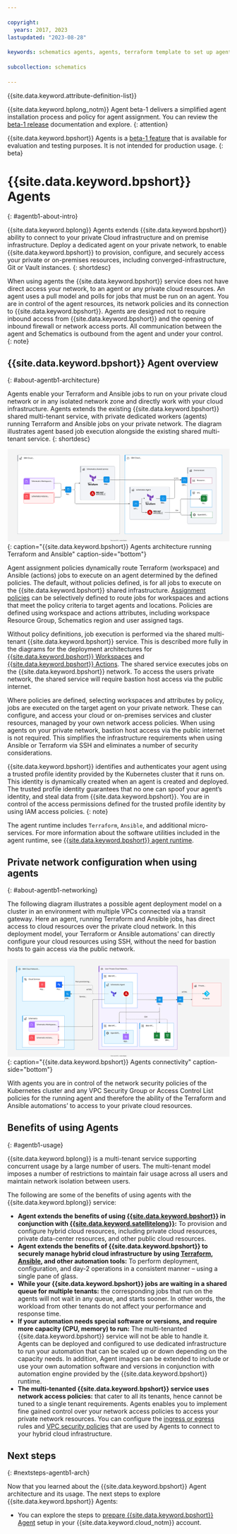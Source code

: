 ```yaml
---

copyright:
  years: 2017, 2023
lastupdated: "2023-08-28"

keywords: schematics agents, agents, terraform template to set up agents

subcollection: schematics

---
```


{{site.data.keyword.attribute-definition-list}}

{{site.data.keyword.bplong_notm}} Agent beta-1 delivers a simplified agent installation process and policy for agent assignment. You can review the [beta-1 release](/docs/schematics?topic=schematics-schematics-relnotes&interface=cli#schematics-mar2223) documentation and explore. 
{: attention}

{{site.data.keyword.bpshort}} Agents is a [beta-1 feature](/docs/schematics?topic=schematics-agent-beta1-limitations) that is available for evaluation and testing purposes. It is not intended for production usage.
{: beta}

# {{site.data.keyword.bpshort}} Agents
{: #agentb1-about-intro}

{{site.data.keyword.bplong}} Agents extends {{site.data.keyword.bpshort}} ability to connect to your private Cloud infrastructure and on premise infrastructure. Deploy a dedicated agent on your private network, to enable {{site.data.keyword.bpshort}} to provision, configure, and securely access your private or on-premises resources, including converged-infrastructure, Git or Vault instances. 
{: shortdesc}

When using agents the {{site.data.keyword.bpshort}} service does not have direct access your network, to an agent or any private cloud resources. An agent uses a pull model and polls for jobs that must be run on an agent. You are in control of the agent resources, its network policies and its connection to {{site.data.keyword.bpshort}}. Agents are designed not to require inbound access from {{site.data.keyword.bpshort}} and the opening of inbound firewall or network access ports. All communication between the agent and Schematics is outbound from the agent and under your control.    
{: note}

## {{site.data.keyword.bpshort}} Agent overview
{: #about-agentb1-architecture}

Agents enable your Terraform and Ansible jobs to run on your private cloud network or in any isolated network zone and directly work with your cloud infrastructure. Agents extends the existing {{site.data.keyword.bpshort}} shared multi-tenant service, with private dedicated workers (agents) running Terraform and Ansible jobs on your private network. The diagram illustrates agent based job execution alongside the existing shared multi-tenant service. 
{: shortdesc}

![{{site.data.keyword.bpshort}} Terraform and Ansible operations with agents](images/sc-agents-architecture2.svg){: caption="{{site.data.keyword.bpshort}} Agents architecture running Terraform and Ansible" caption-side="bottom"}

Agent assignment policies dynamically route Terraform (workspace) and Ansible (actions) jobs to execute on an agent determined by the defined policies. The default, without policies defined, is for all jobs to execute on the {{site.data.keyword.bpshort}} shared infrastructure. [Assignment policies](/docs/schematics?topic=schematics-policy-manage) can be selectively defined to route jobs for workspaces and actions that meet the policy criteria to target agents and locations. Policies are defined using workspace and actions attributes, including workspace Resource Group, Schematics region and user assigned tags.    

Without policy definitions, job execution is performed via the shared multi-tenant {{site.data.keyword.bpshort}} service.  This is described more fully in the diagrams for the deployment architectures for [{{site.data.keyword.bpshort}} Workspaces](/docs/schematics?topic=schematics-sc-workspaces) and [{{site.data.keyword.bpshort}} Actions](/docs/schematics?topic=schematics-sc-actions). The shared service executes jobs on the {{site.data.keyword.bpshort}} network. To access the users private network, the shared service will require bastion host access via the public internet.  

Where policies are defined, selecting workspaces and attributes by policy, jobs are executed on the target agent on your private network. These can configure, and access your cloud or on-premises services and cluster resources, managed by your own network access policies. When using agents on your private network, bastion host access via the public internet is not required. This simplifies the infrastructure requirements when using Ansible or Terraform via SSH and eliminates a number of security considerations. 

{{site.data.keyword.bpshort}} identifies and authenticates your agent using a trusted profile identity provided by the Kubernetes cluster that it runs on. This identity is dynamically created when an agent is created and deployed. The trusted profile identity guarantees that no one can spoof your agent’s identity, and steal data from {{site.data.keyword.bpshort}}. You are in control of the access permissions defined for the trusted profile identity by using IAM access policies.
{: note}

The agent runtime includes `Terraform`, `Ansible`, and additional micro-services. For more information about the software utilities included in the agent runtime, see [{{site.data.keyword.bpshort}} agent runtime](/docs/schematics?topic=schematics-sch-utilities).

## Private network configuration when using agents
{: #about-agentb1-networking}

The following diagram illustrates a possible agent deployment model on a cluster in an environment with multiple VPCs connected via a transit gateway. Here an agent, running Terraform and Ansible jobs, has direct access to cloud resources over the private cloud network. In this deployment model, your Terraform or Ansible automations' can directly configure your cloud resources using SSH, without the need for bastion hosts to gain access via the public network.  

![{{site.data.keyword.bpshort}} Agents connectivity](images/sc-agents-network.svg){: caption="{{site.data.keyword.bpshort}} Agents connectivity" caption-side="bottom"}

With agents you are in control of the network security policies of the Kubernetes cluster and any VPC Security Group or Access Control List policies for the running agent and therefore the ability of the Terraform and Ansible automations’ to access to your private cloud resources.

## Benefits of using Agents
{: #agentb1-usage}

{{site.data.keyword.bplong}} is a multi-tenant service supporting concurrent usage by a large number of users. The multi-tenant model imposes a number of restrictions to maintain fair usage across all users and maintain network isolation between users.  

The following are some of the benefits of using agents with the {{site.data.keyword.bplong}} service:

- **Agent extends the benefits of using [{{site.data.keyword.bpshort}}](/docs/schematics?topic=schematics-learn-about-schematics) in conjunction with [{{site.data.keyword.satellitelong}}](/docs/satellite?topic=satellite-getting-started):** To provision and configure hybrid cloud resources, including private cloud resources, private data-center resources, and other public cloud resources.
- **Agent extends the benefits of {{site.data.keyword.bpshort}} to securely manage hybrid cloud infrastructure by using [Terraform](/docs/ibm-cloud-provider-for-terraform?topic=ibm-cloud-provider-for-terraform-about), [Ansible](/docs/schematics?topic=schematics-getting-started-ansible), and other automation tools:** To perform deployment, configuration, and day-2 operations in a consistent manner – using a single pane of glass.
- **While your {{site.data.keyword.bpshort}} jobs are waiting in a shared queue for multiple tenants:** the corresponding jobs that run on the agents will not wait in any queue, and starts sooner. In other words, the workload from other tenants do not affect your performance and response time.
- **If your automation needs special software or versions, and require more capacity (CPU, memory) to run:** The multi-tenanted {{site.data.keyword.bpshort}} service will not be able to handle it. Agents can be deployed and configured to use dedicated infrastructure to run your automation that can be scaled up or down depending on the capacity needs. In addition, Agent images can be extended to include or use your own automation software and versions in conjunction with automation engine provided by the {{site.data.keyword.bpshort}} runtime.
- **The multi-tenanted {{site.data.keyword.bpshort}} service uses network access policies:** that cater to all its tenants, hence cannot be tuned to a single tenant requirements. Agents enables you to implement fine gained control over your network access policies to access your private network resources. You can configure the [ingress or egress](/docs/containers?topic=containers-vpc-kube-policies) rules and [VPC security policies](/docs/vpc?topic=vpc-security-in-your-vpc&interface=ui) that are used by Agents to connect to your hybrid cloud infrastructure.

## Next steps
{: #nextsteps-agentb1-arch}

Now that you learned about the {{site.data.keyword.bpshort}} Agent architecture and its usage. The next steps to explore {{site.data.keyword.bpshort}} Agents:
- You can explore the steps to [prepare {{site.data.keyword.bpshort}} Agent](/docs/schematics?topic=schematics-plan-agent-overview&interface=cli) setup in your {{site.data.keyword.cloud_notm}} account.
